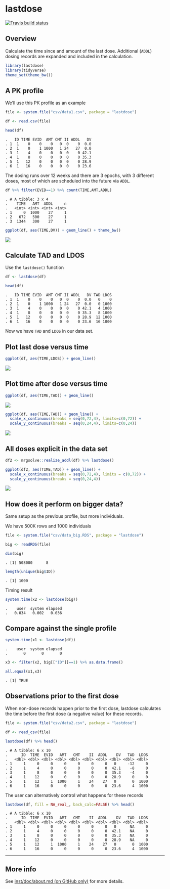 
# lastdose

<!-- badges: start -->

[![Travis build
status](https://travis-ci.org/kylebaron/lastdose.svg?branch=master)](https://travis-ci.org/kylebaron/lastdose)
<!-- badges: end -->

## Overview

Calculate the time since and amount of the last dose. Additional
(`ADDL`) dosing records are expanded and included in the calculation.

``` r
library(lastdose)
library(tidyverse)
theme_set(theme_bw())
```

## A PK profile

We’ll use this PK profile as an example

``` r
file <- system.file("csv/data1.csv", package = "lastdose")

df <- read.csv(file) 

head(df)
```

    .   ID TIME EVID  AMT CMT II ADDL   DV
    . 1  1    0    0    0   0  0    0  0.0
    . 2  1    0    1 1000   1 24   27  0.0
    . 3  1    4    0    0   0  0    0 42.1
    . 4  1    8    0    0   0  0    0 35.3
    . 5  1   12    0    0   0  0    0 28.9
    . 6  1   16    0    0   0  0    0 23.6

The dosing runs over 12 weeks and there are 3 epochs, with 3 different
doses, most of which are scheduled into the future via `ADDL`.

``` r
df %>% filter(EVID==1) %>% count(TIME,AMT,ADDL)
```

    . # A tibble: 3 x 4
    .    TIME   AMT  ADDL     n
    .   <int> <int> <int> <int>
    . 1     0  1000    27     1
    . 2   672   500    27     1
    . 3  1344   300    27     1

``` r
ggplot(df, aes(TIME,DV)) + geom_line() + theme_bw()
```

![](man/figures/readme-unnamed-chunk-4-1.png)<!-- -->

## Calculate TAD and LDOS

Use the `lastdose()` function

``` r
df <- lastdose(df)

head(df)
```

    .   ID TIME EVID  AMT CMT II ADDL   DV TAD LDOS
    . 1  1    0    0    0   0  0    0  0.0   0    0
    . 2  1    0    1 1000   1 24   27  0.0   0 1000
    . 3  1    4    0    0   0  0    0 42.1   4 1000
    . 4  1    8    0    0   0  0    0 35.3   8 1000
    . 5  1   12    0    0   0  0    0 28.9  12 1000
    . 6  1   16    0    0   0  0    0 23.6  16 1000

Now we have `TAD` and `LDOS` in our data set.

## Plot last dose versus time

``` r
ggplot(df, aes(TIME,LDOS)) + geom_line()
```

![](man/figures/readme-unnamed-chunk-6-1.png)<!-- -->

## Plot time after dose versus time

``` r
ggplot(df, aes(TIME,TAD)) + geom_line()
```

![](man/figures/readme-unnamed-chunk-7-1.png)<!-- -->

``` r
ggplot(df, aes(TIME,TAD)) + geom_line() + 
  scale_x_continuous(breaks = seq(0,72,4), limits=c(0,72)) + 
  scale_y_continuous(breaks = seq(0,24,4), limits=c(0,24)) 
```

![](man/figures/readme-unnamed-chunk-7-2.png)<!-- -->

## All doses explicit in the data set

``` r
df2 <- mrgsolve::realize_addl(df) %>% lastdose()

ggplot(df2, aes(TIME,TAD)) + geom_line() + 
  scale_x_continuous(breaks = seq(0,72,4), limits = c(0,72)) + 
  scale_y_continuous(breaks = seq(0,24,4))
```

![](man/figures/readme-unnamed-chunk-8-1.png)<!-- -->

## How does it perform on bigger data?

Same setup as the previous profile, but more individuals.

We have 500K rows and 1000 individuals

``` r
file <- system.file("csv/data_big.RDS", package = "lastdose")

big <- readRDS(file)

dim(big)
```

    . [1] 508000      8

``` r
length(unique(big$ID))
```

    . [1] 1000

Timing result

``` r
system.time(x2 <- lastdose(big))
```

    .    user  system elapsed 
    .   0.034   0.002   0.036

## Compare against the single profile

``` r
system.time(x1 <- lastdose(df))
```

    .    user  system elapsed 
    .       0       0       0

``` r
x3 <- filter(x2, big[["ID"]]==1) %>% as.data.frame()

all.equal(x1,x3)
```

    . [1] TRUE

## Observations prior to the first dose

When non-dose records happen prior to the first dose, lastdose
calculates the time before the first dose (a negative value) for these
records.

``` r
file <- system.file("csv/data2.csv", package = "lastdose")

df <- read_csv(file)

lastdose(df) %>% head()
```

    . # A tibble: 6 x 10
    .      ID  TIME  EVID   AMT   CMT    II  ADDL    DV   TAD  LDOS
    .   <dbl> <dbl> <dbl> <dbl> <dbl> <dbl> <dbl> <dbl> <dbl> <dbl>
    . 1     1     0     0     0     0     0     0   0     -12     0
    . 2     1     4     0     0     0     0     0  42.1    -8     0
    . 3     1     8     0     0     0     0     0  35.3    -4     0
    . 4     1    12     0     0     0     0     0  28.9     0     0
    . 5     1    12     1  1000     1    24    27   0       0  1000
    . 6     1    16     0     0     0     0     0  23.6     4  1000

The user can alternatively control what happens for these records

``` r
lastdose(df, fill = NA_real_, back_calc=FALSE) %>% head()
```

    . # A tibble: 6 x 10
    .      ID  TIME  EVID   AMT   CMT    II  ADDL    DV   TAD  LDOS
    .   <dbl> <dbl> <dbl> <dbl> <dbl> <dbl> <dbl> <dbl> <dbl> <dbl>
    . 1     1     0     0     0     0     0     0   0      NA     0
    . 2     1     4     0     0     0     0     0  42.1    NA     0
    . 3     1     8     0     0     0     0     0  35.3    NA     0
    . 4     1    12     0     0     0     0     0  28.9    NA     0
    . 5     1    12     1  1000     1    24    27   0       0  1000
    . 6     1    16     0     0     0     0     0  23.6     4  1000

<hr>

## More info

See [inst/doc/about.md (on GitHub only)](inst/doc/about.md) for more
details.
